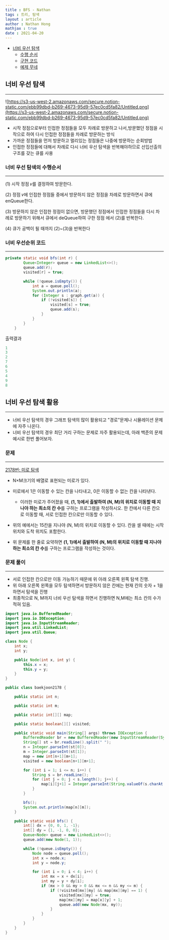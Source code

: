 ```yaml
---
title : BFS - Nathan
tags : 트리, 탐색
layout : article
author : Nathan Hong
mathjax : true
date : 2021-04-20
---
```



  
- [너비 우선 탐색](#너비-우선-탐색)
  - [수행 순서](#너비-우선-탐색의-수행순서)
  - [구현 코드](#너비-우선순위-코드)
  - [예제 무네](#문제)
  

## 너비 우선 탐색

---

![https://s3-us-west-2.amazonaws.com/secure.notion-static.com/ebb99dbd-b269-4673-95d9-57ec0cd5fa82/Untitled.png](https://s3-us-west-2.amazonaws.com/secure.notion-static.com/ebb99dbd-b269-4673-95d9-57ec0cd5fa82/Untitled.png)

- 시작 정점으로부터 인접한 정점들을 모두 차례로 방문하고 나서,방문했던 정점을 시작으로 하여 다시 인접한 정점들을 차례로 방문하는 방식
- 가까운 정점들을 먼저 방문하고 멀리있는 정점들은 나중에 방문하는 순회방법
- 인접한 정점들에 대해서 차례로 다시 너비 우선 탐색을 반복해야하므로 선입선출의 구조를 갖는 큐를 사용

### 너비 우선 탐색의 수행순서

---

(1) 시작 정점 𝑣를 결정하여 방문한다.

(2) 정점 𝑣에 인접한 정점들 중에서 방문하지 않은 정점을 차례로 방문하면서 큐에 enQueue한다.

(3) 방문하지 않은 인접한 정점이 없으면, 방문했던 정점에서 인접한 정점들을 다시 차례로 방문하기 위해서 큐에서 deQueue하여 구한 정점
에서 (2)를 반복한다.

(4) 큐가 공백이 될 때까지 (2)~(3)을 반복한다

### 너비 우선순위 코드

---

```java
private static void bfs(int r) {
        Queue<Integer> queue = new LinkedList<>();
        queue.add(r);
        visited[r] = true;

        while (!queue.isEmpty()) {
            int a = queue.poll();
            System.out.println(a);
            for (Integer s : graph.get(a)) {
                if (!visited[s]) {
                    visited[s] = true;
                    queue.add(s);
                }
            }
        }
    }
```

출력결과

```java
1
3
2
7
6
5
4
9
8
```

## 너비 우선 탐색 활용

---

- 너비 우선 탐색의 경우 그래프 탐색의 많이 활용되고 "경로"문제나 시뮬레이션 문제에 자주 나온다.
- 너비 우선 탐색의 경우 최단 거리 구하는 문제로 자주 활용되는데, 아래 백준의 문제 예시로 한번 풀어보자.

### 문제

---

[2178번: 미로 탐색](https://www.acmicpc.net/problem/2178)

- N×M크기의 배열로 표현되는 미로가 있다.
- 미로에서 1은 이동할 수 있는 칸을 나타내고, 0은 이동할 수 없는 칸을 나타낸다.
    - 이러한 미로가 주어졌을 때, **(1, 1)에서 출발하여 (N, M)의 위치로 이동할 때 지나야 하는 최소의 칸 수**를 구하는 프로그램을 작성하시오. 한 칸에서 다른 칸으로 이동할 때, 서로 인접한 칸으로만 이동할 수 있다.
- 위의 예에서는 15칸을 지나야 (N, M)의 위치로 이동할 수 있다. 칸을 셀 때에는 시작 위치와 도착 위치도 포함한다.

- 위 문제를 한 줄로 요약하면  **(1, 1)에서 출발하여 (N, M)의 위치로 이동할 때 지나야 하는 최소의 칸 수**를 구하는 프로그램을 작성하는 것이다.

### 문제 풀이

---

- 서로 인접한 칸으로만 이동 가능하기 때문에 위 아래 오른쪽 왼쪽 탐색 진행.
- 위 아래 오른쪽 왼쪽을 모두 탐색하면서 방문하지 않은 칸에는 현재 칸의 숫자 + 1을 하면서 탐색을 진행
- 최종적으로 N, M까지 너비 우선 탐색을 하면서 진행하면 N,M에는 최소 칸의 수가 적혀 있음.

```java
import java.io.BufferedReader;
import java.io.IOException;
import java.io.InputStreamReader;
import java.util.LinkedList;
import java.util.Queue;

class Node {
    int x;
    int y;

    public Node(int x, int y) {
        this.x = x;
        this.y = y;
    }
}

public class baekjoon2178 {

    public static int n;

    public static int m;

    public static int[][] map;

    public static boolean[][] visited;

    public static void main(String[] args) throws IOException {
        BufferedReader br = new BufferedReader(new InputStreamReader(System.in));
        String[] st = br.readLine().split(" ");
        n = Integer.parseInt(st[0]);
        m = Integer.parseInt(st[1]);
        map = new int[n+1][m+1];
        visited = new boolean[n+1][m+1];

        for (int i = 1; i <= n; i++) {
            String s = br.readLine();
            for (int j = 0; j < s.length(); j++) {
                map[i][j+1] = Integer.parseInt(String.valueOf(s.charAt(j)));
            }
        }

        bfs();
        System.out.println(map[n][m]);
    }

    public static void bfs() {
        int[] dx = {0, 0, 1, -1};
        int[] dy = {1, -1, 0, 0};
        Queue<Node> queue = new LinkedList<>();
        queue.add(new Node(1, 1));

        while (!queue.isEmpty()) {
            Node node = queue.poll();
            int x = node.x;
            int y = node.y;

            for (int i = 0; i < 4; i++) {
                int mx = x + dx[i];
                int my = y + dy[i];
                if (mx > 0 && my > 0 && mx <= n && my <= m) {
                    if (!visited[mx][my] && map[mx][my] == 1) {
                        visited[mx][my] = true;
                        map[mx][my] = map[x][y] + 1;
                        queue.add(new Node(mx, my));
                    }
                }
            }
        }
    }
}
```